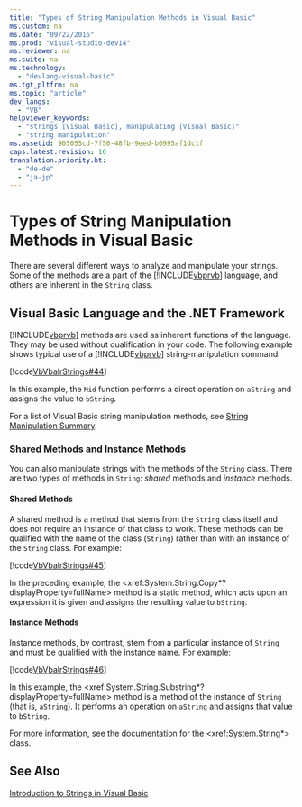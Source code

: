 ```yaml
---
title: "Types of String Manipulation Methods in Visual Basic"
ms.custom: na
ms.date: "09/22/2016"
ms.prod: "visual-studio-dev14"
ms.reviewer: na
ms.suite: na
ms.technology: 
  - "devlang-visual-basic"
ms.tgt_pltfrm: na
ms.topic: "article"
dev_langs: 
  - "VB"
helpviewer_keywords: 
  - "strings [Visual Basic], manipulating [Visual Basic]"
  - "string manipulation"
ms.assetid: 905055cd-7f50-48fb-9eed-b0995af1dc1f
caps.latest.revision: 16
translation.priority.ht: 
  - "de-de"
  - "ja-jp"
---
```

# Types of String Manipulation Methods in Visual Basic
There are several different ways to analyze and manipulate your strings. Some of the methods are a part of the [!INCLUDE[vbprvb](../vs140/includes/vbprvb_md.md)] language, and others are inherent in the `String` class.  
  
## Visual Basic Language and the .NET Framework  
 [!INCLUDE[vbprvb](../vs140/includes/vbprvb_md.md)] methods are used as inherent functions of the language. They may be used without qualification in your code. The following example shows typical use of a [!INCLUDE[vbprvb](../vs140/includes/vbprvb_md.md)] string-manipulation command:  
  
 [!code[VbVbalrStrings#44](../vs140/codesnippet/VisualBasic/types-of-string-manipulation-methods-in-visual-basic_1.vb)]  
  
 In this example, the `Mid` function performs a direct operation on `aString` and assigns the value to `bString`.  
  
 For a list of Visual Basic string manipulation methods, see [String Manipulation Summary](../vs140/string-manipulation-summary--visual-basic-.md).  
  
### Shared Methods and Instance Methods  
 You can also manipulate strings with the methods of the `String` class. There are two types of methods in `String`: *shared* methods and *instance* methods.  
  
#### Shared Methods  
 A shared method is a method that stems from the `String` class itself and does not require an instance of that class to work. These methods can be qualified with the name of the class (`String`) rather than with an instance of the `String` class. For example:  
  
 [!code[VbVbalrStrings#45](../vs140/codesnippet/VisualBasic/types-of-string-manipulation-methods-in-visual-basic_2.vb)]  
  
 In the preceding example, the \<xref:System.String.Copy*?displayProperty=fullName> method is a static method, which acts upon an expression it is given and assigns the resulting value to `bString`.  
  
#### Instance Methods  
 Instance methods, by contrast, stem from a particular instance of `String` and must be qualified with the instance name. For example:  
  
 [!code[VbVbalrStrings#46](../vs140/codesnippet/VisualBasic/types-of-string-manipulation-methods-in-visual-basic_3.vb)]  
  
 In this example, the \<xref:System.String.Substring*?displayProperty=fullName> method is a method of the instance of `String` (that is, `aString`). It performs an operation on `aString` and assigns that value to `bString`.  
  
 For more information, see the documentation for the \<xref:System.String*> class.  
  
## See Also  
 [Introduction to Strings in Visual Basic](../vs140/introduction-to-strings-in-visual-basic.md)